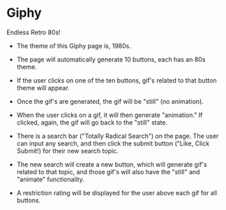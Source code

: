 # Giphy
Endless Retro 80s!

- The theme of this Giphy page is, 1980s.

- The page will automatically generate 10 buttons, each has an 80s theme.

- If the user clicks on one of the ten buttons, gif's related to that button theme will appear. 

- Once the gif's are generated, the gif will be "still" (no animation).

- When the user clicks on a gif, it will then generate "animation." If clicked, again, the gif will go back to the "still" state.

- There is a search bar ("Totally Radical Search") on the page. The user can input any search, and then click the submit button ("Like, Click Submit!) for their new search topic.

- The new search will create a new button, which will generate gif's related to that topic, and those gif's will also have 
   the "still" and "animate" functionality.
   
- A restriction rating will be displayed for the user above each gif for all buttons.
